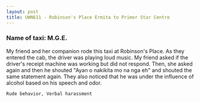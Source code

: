 ```yaml
---
layout: post
title: UWN611 - Robinson's Place Ermita to Primer Star Centre
---
```


### Name of taxi: M.G.E.

My friend and her companion rode this taxi at Robinson's Place. As they entered the cab, the driver was playing loud music. My friend asked if the driver's receipt machine was working but did not respond. Then, she asked again and then he shouted "Ayan o nakikita mo na nga eh" and shouted the same statement again. They also noticed that he was under the influence of alcohol based on his speech and odor.

```Rude behavior, Verbal harassment```
